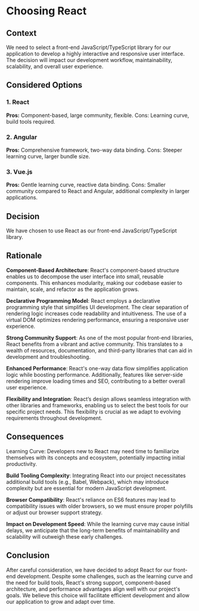 # Choosing React

## Context

We need to select a front-end JavaScript/TypeScript library for our application to develop a highly interactive and responsive user interface. The decision will impact our development workflow, maintainability, scalability, and overall user experience.

## Considered Options

### 1. React

**Pros:** Component-based, large community, flexible. Cons: Learning curve, build tools required.

### 2. Angular

**Pros:** Comprehensive framework, two-way data binding. Cons: Steeper learning curve, larger bundle size.

### 3. Vue.js

**Pros:** Gentle learning curve, reactive data binding. Cons: Smaller community compared to React and Angular, additional complexity in larger applications.

## Decision

We have chosen to use React as our front-end JavaScript/TypeScript library.

## Rationale

**Component-Based Architecture**: React's component-based structure enables us to decompose the user interface into small, reusable components. This enhances modularity, making our codebase easier to maintain, scale, and refactor as the application grows.

**Declarative Programming Model**: React employs a declarative programming style that simplifies UI development. The clear separation of rendering logic increases code readability and intuitiveness. The use of a virtual DOM optimizes rendering performance, ensuring a responsive user experience.

**Strong Community Support**: As one of the most popular front-end libraries, React benefits from a vibrant and active community. This translates to a wealth of resources, documentation, and third-party libraries that can aid in development and troubleshooting.

**Enhanced Performance**: React's one-way data flow simplifies application logic while boosting performance. Additionally, features like server-side rendering improve loading times and SEO, contributing to a better overall user experience.

**Flexibility and Integration**: React’s design allows seamless integration with other libraries and frameworks, enabling us to select the best tools for our specific project needs. This flexibility is crucial as we adapt to evolving requirements throughout development.

## Consequences

Learning Curve: Developers new to React may need time to familiarize themselves with its concepts and ecosystem, potentially impacting initial productivity.

**Build Tooling Complexity**: Integrating React into our project necessitates additional build tools (e.g., Babel, Webpack), which may introduce complexity but are essential for modern JavaScript development.

**Browser Compatibility**: React's reliance on ES6 features may lead to compatibility issues with older browsers, so we must ensure proper polyfills or adjust our browser support strategy.

**Impact on Development Speed**: While the learning curve may cause initial delays, we anticipate that the long-term benefits of maintainability and scalability will outweigh these early challenges.

## Conclusion

After careful consideration, we have decided to adopt React for our front-end development. Despite some challenges, such as the learning curve and the need for build tools, React's strong support, component-based architecture, and performance advantages align well with our project's goals. We believe this choice will facilitate efficient development and allow our application to grow and adapt over time.
